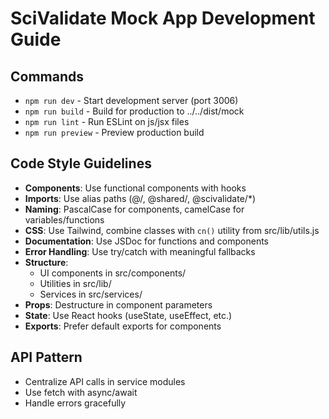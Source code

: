 # SciValidate Mock App Development Guide

## Commands
- `npm run dev` - Start development server (port 3006)
- `npm run build` - Build for production to ../../dist/mock
- `npm run lint` - Run ESLint on js/jsx files
- `npm run preview` - Preview production build

## Code Style Guidelines
- **Components**: Use functional components with hooks
- **Imports**: Use alias paths (@/, @shared/, @scivalidate/*)
- **Naming**: PascalCase for components, camelCase for variables/functions
- **CSS**: Use Tailwind, combine classes with `cn()` utility from src/lib/utils.js
- **Documentation**: Use JSDoc for functions and components
- **Error Handling**: Use try/catch with meaningful fallbacks
- **Structure**:
  - UI components in src/components/
  - Utilities in src/lib/
  - Services in src/services/
- **Props**: Destructure in component parameters
- **State**: Use React hooks (useState, useEffect, etc.)
- **Exports**: Prefer default exports for components

## API Pattern
- Centralize API calls in service modules
- Use fetch with async/await
- Handle errors gracefully